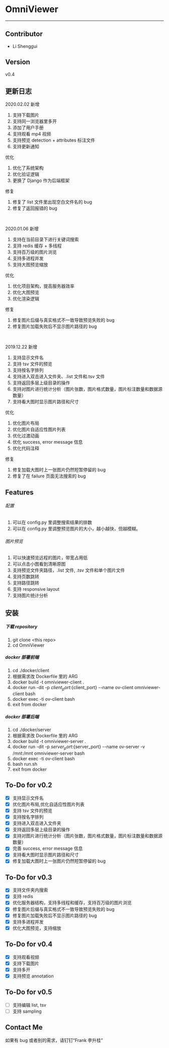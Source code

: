 # OmniViewer

---

## Contributor

- Li Shenggui

## Version

v0.4

## 更新日志

2020.02.02
新增

1. 支持下载图片
2. 支持同一浏览器里多开
3. 添加了用户手册
4. 支持观看 mp4 视频
5. 支持预览 detection + attributes 标注文件
6. 支持更新通知

优化

1. 优化了系统架构
2. 优化验证逻辑
3. 更换了 Django 作为后端框架

修复

1. 修复了 list 文件里出现空白文件名的 bug
2. 修复了返回报错的 bug

<br>

2020.01.06
新增

1. 支持在当前目录下进行关键词搜索
2. 支持 redis 缓存 + 多线程
3. 支持百万级的图片浏览
4. 支持多进程并发
5. 支持大图预览缩放

优化

1. 优化项目架构，提高服务器效率
2. 优化大图预览
3. 优化渲染逻辑

修复

1. 修复图片后缀与真实格式不一致导致预览失败的 bug
2. 修复图片加载失败后不显示图片路径的 bug

<br>

2019.12.22
新增

1. 支持显示文件名
2. 支持 tsv 文件的预览
3. 支持按名字排列
4. 支持进入双击进入文件夹、.list 文件和.tsv 文件
5. 支持返回多层上级目录的操作
6. 支持对图片进行统计分析（图片张数，图片格式数量，图片标注数量和数据源数量）
7. 支持看大图时显示图片路径和尺寸

优化

1. 优化图片布局
2. 优化图片自适应性图片列表
3. 优化过渡动画
4. 优化 success, error message 信息
5. 优化代码注释

修复

1. 修复加载大图时上一张图片仍然短暂停留的 bug
2. 修复了在 failure 页面无法搜索的 bug

## Features

###### 配置

1. 可以在 config.py 里调整搜索结果的排数
2. 可以在 config.py 里调整预览图片的大小，越小越快，但越模糊。

###### 图片预览

1. 可以快速预览远程的图片，带宽占用低
2. 可以点击小图看到清晰原图
3. 支持预览文件夹路径，.list 文件, .tsv 文件和单个图片文件
4. 支持页数跳转
5. 支持路径跳转
6. 支持 responsive layout
7. 支持图片统计分析

## 安装

##### 下载 repository

1. git clone \<this repo\>
2. cd OmniViewer

##### docker 部署前端

1. cd ./docker/client
2. 根据需求改 Dockerfile 里的 ARG
3. docker build -t omniviewer-client .
4. docker run -dit -p ${client_port}:${client_port} --name ov-client omniviewer-client bash
5. docker exec -ti ov-client bash
6. exit from docker

##### docker 部署后端

1. cd ./docker/server
2. 根据需求改 Dockerfile 里的 ARG
3. docker build -t omniviewer-server .
4. docker run -dit -p ${server_port}:${server_port} --name ov-server -v /mnt:/mnt omniviewer-server bash
5. docker exec -ti ov-client bash
6. bash run.sh
7. exit from docker

## To-Do for v0.2

- [x] 支持显示文件名
- [x] 优化图片布局,优化自适应性图片列表
- [x] 支持 tsv 文件的预览
- [x] 支持按名字排列
- [x] 支持进入双击进入文件夹
- [x] 支持返回多层上级目录的操作
- [x] 支持对图片进行统计分析（图片张数，图片格式数量，图片标注数量和数据源数量）
- [x] 完善 success, error message 信息
- [x] 支持看大图时显示图片路径和尺寸
- [x] 修复加载大图时上一张图片仍然短暂停留的 bug

## To-Do for v0.3

- [x] 支持文件夹内搜索
- [x] 支持 redis
- [x] 优化服务器结构，支持多线程和缓存，支持百万级的图片浏览
- [x] 修复图片后缀与真实格式不一致导致预览失败的 bug
- [x] 修复图片加载失败后不显示图片路径的 bug
- [x] 支持多进程并发
- [x] 优化大图预览，支持缩放

## To-Do for v0.4

- [x] 支持观看视频
- [x] 支持下载图片
- [x] 支持多开
- [x] 支持预览 annotation

## To-Do for v0.5

- [ ] 支持编辑 list, tsv
- [ ] 支持 sampling

## Contact Me

如果有 bug 或者别的需求，请钉钉“Frank 李升桂”
